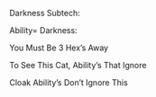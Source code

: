 Darkness Subtech:

Ability= Darkness:

You Must Be 3 Hex’s Away

To See This Cat, Ability’s That Ignore

Cloak Ability’s Don’t Ignore This
